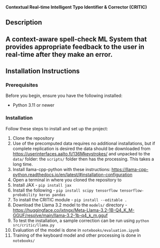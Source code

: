 **Contextual Real-time Intelligent Typo Identifier & Corrector (CRITIC)**

## Description
A context-aware spell-check ML System that provides appropriate feedback to the user in real-time after they make an error.
---

## Installation Instructions

### Prerequisites
Before you begin, ensure you have the following installed:
- Python 3.11 or newer

### Installation
Follow these steps to install and set up the project:

1. Clone the repository
2. Use of the precomputed data requires no additional installations, but if complete replication is desired the data should be downloaded from https://userinterfaces.aalto.fi/136Mkeystrokes/ and unpacked to the `data/` folder: the `scripts/` folder then has the processing. This takes a long time.
3. Install llama-cpp-python with these instructions: https://llama-cpp-python.readthedocs.io/en/latest/#installation-configuration
4. Open a terminal in where you cloned the repository to
5. Install JAX - ```pip install jax```
6. Install the following - ```pip install scipy tensorflow tensorflow-probability keras pandas```
7. To install the CRITIC module - ```pip install --editable .```
8. Download the Llama 3.2 model to the ```models/``` directory - https://huggingface.co/jxtngx/Meta-Llama-3.2-1B-Q4_K_M-GGUF/resolve/main/llama-3.2-1b-q4_k_m.gguf
9. To test the installation, a sample correction can be run using ```python src/critic/llama.py```
10. Evaluation of the model is done in `notebooks/evaluation.ipynb`
11. Training of the keyboard model and other processing is done in `notebooks/`
